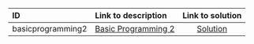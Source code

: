 | ID | Link to description | Link to solution |
|:---|:---|:---:|
| basicprogramming2 | [Basic Programming 2](https://open.kattis.com/problems/basicprogramming2) | [Solution](https://github.com/versenyi98/leetcode-solutions/tree/main/solutions/Basic%20Programming%202)|
